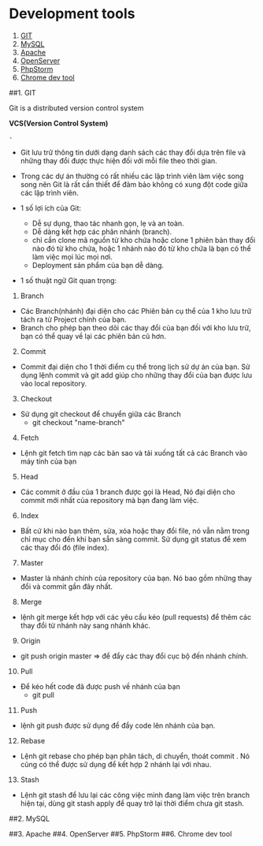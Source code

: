 # **Development tools**

1. [GIT](#1-git)
2. [MySQL](#2-mysql)
3. [Apache](#3-apache)
4. [OpenServer](#4-openserver)
5. [PhpStorm](#5-phpstorm)
6. [Chrome dev tool](#6-chrome-dev-tool)

##1. GIT

Git is a distributed version control system

**VCS(Version Control System)**

    - 
    
- Git lưu trữ thông tin dưới dạng danh sách các thay đổi dựa trên file và những thay đổi được thực hiện đối với 
mỗi file theo thời gian.

- Trong các dự án thường có rất nhiều các lập trình viên làm việc song song nên Git là rất cần thiết để đảm bảo 
không có xung đột code giữa các lập trình viên.

- 1 số lợi ích của Git:
     - Dễ sự dụng, thao tác nhanh gọn, lẹ và an toàn.
     - Dễ dàng kết hợp các phân nhánh (branch).
     - chỉ cần clone mã nguồn từ kho chứa hoặc clone 1 phiên bản thay đổi nào đó từ kho chứa, hoặc 1 nhánh nào đó
     từ kho chứa là bạn có thể làm việc mọi lúc mọi nơi.
     - Deployment sản phẩm của bạn dễ dàng.

- 1 số thuật ngữ Git quan trọng:

1. Branch
- Các Branch(nhánh) đại diện cho các Phiên bản cụ thể của 1 kho lưu trữ tách ra từ Project chính của bạn.
- Branch cho phép bạn theo dõi các thay đổi của bạn đối với kho lưu trữ, bạn có thể quay về lại các phiên bản cũ hơn.

2. Commit
- Commit đại diện cho 1 thời điểm cụ thể trong lịch sử dự án của bạn. Sử dụng lệnh commit và git add giúp cho những 
thay đổi của bạn được lưu vào local repository.

3. Checkout
- Sử dụng git checkout để chuyển giữa các Branch
    - git checkout "name-branch"
 
4. Fetch
- Lệnh git fetch tìm nạp các bản sao và tải xuống tất cả các Branch vào máy tính của bạn

5. Head
- Các commit ở đầu của 1 branch được gọi là Head, Nó đại diện cho commit mới nhất của repository mà bạn đang làm việc.

6.  Index
- Bất cứ khi nào bạn thêm, sửa, xóa hoặc thay đổi file, nó vẫn nằm trong chỉ mục cho đến khi bạn sẵn sàng commit.
Sử dụng git status để xem các thay đổi đó (file index).

7. Master
- Master là nhánh chính của repository của bạn. Nó bao gồm những thay đổi và commit gần đây nhất.

8. Merge
- lệnh git merge kết hợp với các yêu cầu kéo (pull requests) để thêm các thay đổi từ nhánh này sang nhánh khác.

9. Origin
- git push origin master => để đẩy các thay đổi cục bộ đến nhánh chính.

10. Pull
- Để kéo hết code đã được push về nhánh của bạn
    - git pull

11. Push
- lệnh git push được sử dụng để đẩy code lên nhánh của bạn.

12. Rebase
- Lệnh git rebase cho phép bạn phân tách, di chuyển, thoát commit . Nó cũng có thể được sử dụng để kết hợp 2 nhánh lại 
với nhau.

13. Stash
- Lệnh git stash để lưu lại các công việc mình đang làm việc trên branch hiện tại, dùng git stash apply để quay trở lại 
thời điểm chưa git stash. 


##2. MySQL

##3. Apache
##4. OpenServer
##5. PhpStorm
##6. Chrome dev tool

